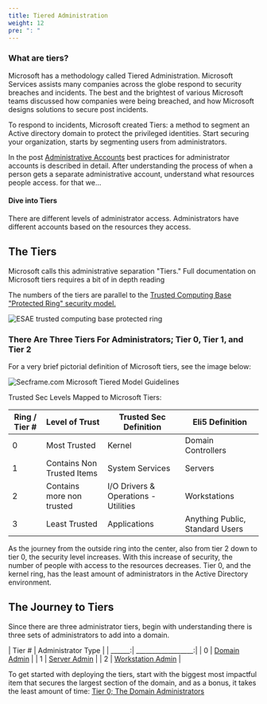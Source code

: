```yaml
---
title: Tiered Administration
weight: 12
pre: ": "
---
```



### What are tiers?

Microsoft has a methodology called Tiered Administration. Microsoft Services assists many companies across the globe respond to security breaches and incidents. The best and the brightest of various Microsoft teams discussed how companies were being breached, and how Microsoft designs solutions to secure post incidents. 
 
To respond to incidents, Microsoft created Tiers: a method to segment an Active directory domain to protect the privileged identities. Start securing your organization, starts by segmenting users from administrators. 
 
 
In the post [Administrative Accounts](/redforest/phase1/adminaccounts/) best practices for administrator accounts is  described in detail. After understanding the process of when a person gets a separate administrative account, understand what resources people access. for that we...

#### Dive into Tiers

There are different levels of administrator access.  Administrators have different accounts based on the resources they access.

## The Tiers
Microsoft calls this administrative separation "Tiers." Full documentation on Microsoft tiers requires a bit of in depth reading

The numbers of the tiers are parallel to the [Trusted Computing Base "Protected Ring" security model.](https://en.wikipedia.org/wiki/Trusted_computing_base)
 


![ESAE trusted computing base protected ring](</redforest/phase1/images/TCB Diagram.png?classes=shadow>)

### There Are Three Tiers For Administrators; Tier 0, Tier 1, and Tier 2

For a very brief pictorial definition of Microsoft tiers, see the image below:

![Secframe.com Microsoft Tiered Model Guidelines](</redforest/phase1/images/Secframe.com Microsoft Tiered Model Guidelines.jpg?classes=shadow>)
 

Trusted Sec Levels Mapped to Microsoft Tiers:
 

| Ring / Tier #	| Level of Trust | Trusted Sec Definition | Eli5 Definition |
| ------------- | -------------- | ---------------------- | --------------- |
| 0 | Most Trusted |	Kernel |	Domain Controllers |
| 1 |Contains Non Trusted Items	| System Services |	Servers |
| 2 | Contains more non trusted	| I/O Drivers & Operations - Utilities |	Workstations |
| 3 | Least Trusted	 | 	Applications | Anything Public, Standard Users |
 

 As the journey from the outside ring into the center, also from tier 2 down to tier 0, the security level increases.  With this increase of security, the number of people with access to the resources decreases. Tier 0, and the kernel ring, has the least amount of administrators in the Active Directory environment.

## The Journey to Tiers

Since there are three administrator tiers, begin with understanding there is three sets of administrators to add into a domain. 

| Tier # | Administrator Type |
| ______:| __________________:|
| 0 | [Domain Admin](domainadmins) |
| 1 | [Server Admin](serveradmins) |
| 2 | [Workstation Admin](workstationadmins) |

To get started with deploying the tiers, start with the biggest most impactful item that secures the largest section of the domain, and as a bonus, it takes the least amount of time: [Tier 0; The Domain Administrators](domainadmin)

